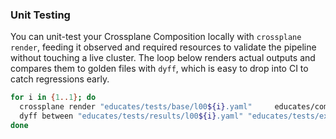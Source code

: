 ### Unit Testing

You can unit-test your Crossplane Composition locally with `crossplane render`, feeding it observed and required resources to validate the pipeline without touching a live cluster. The loop below renders actual outputs and compares them to golden files with `dyff`, which is easy to drop into CI to catch regressions early.

```sh
for i in {1..1}; do
  crossplane render "educates/tests/base/l00${i}.yaml"     educates/composition.yaml     educates/dependencies/10-functions.yaml     --observed-resources "educates/tests/observed/l00${i}.yaml"     --required-resources "educates/tests/environmentconfig.yaml"     -x > "educates/tests/results/l00${i}.yaml"
  dyff between "educates/tests/results/l00${i}.yaml" "educates/tests/expected/l00${i}.yaml" -s
done
```
